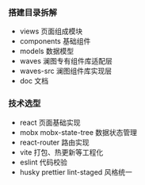 ### 搭建目录拆解
* views 页面组成模块
* components 基础组件
* models 数据模型
* waves 澜图专有组件库适配层
* waves-src 澜图组件库实现层
* doc 文档

### 技术选型
* react 页面基础实现
* mobx mobx-state-tree 数据状态管理
* react-router 路由实现
* vite 打包、热更新等工程化
* eslint 代码校验
* husky prettier lint-staged 风格统一

